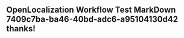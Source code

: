 <properties
ms.topic="hero-topic"
ms.test1="hero-topic"
ms.test2="test"/>

## OpenLocalization Workflow Test MarkDown 7409c7ba-ba46-40bd-adc6-a95104130d42 thanks!
